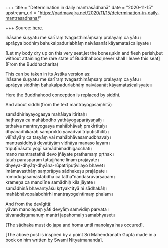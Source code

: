 +++
title = "Determination in daily mantrasādhanā"
date = "2020-11-15"
upstream_url = "https://padmavajra.net/2020/11/15/determination-in-daily-mantrasadhana/"

+++
Source: [here](https://padmavajra.net/2020/11/15/determination-in-daily-mantrasadhana/).

ihāsane śuṣyatu me śarīraṃ tvagasthimāṃsaṃ pralayaṃ ca yātu।  
aprāpya bodhiṃ bahukalpadurlabhāṃ naivāsanāt kāyamataścaliṣyate॥

\[Let my body dry up on this very seat,let the bones,skin and flesh
perish,but without attaining the rare state of Buddhahood,never shall I
leave this seat\]  
(From the Buddhacharita)  
  
This can be taken in its Astika version as:  
ihāsane śuṣyatu me śarīraṃ tvagasthimāṃsaṃ pralayaṃ ca yātu।  
aprāpya siddhiṃ bahukalpadurlabhāṃ naivāsanāt kāyamataścaliṣyate॥

Here the Buddhahood conception is replaced by siddhi.  
  
And about siddhi(from the text mantrayogasaṃhitā)  
  

samādhirlayayogasya mahālaya itīritaḥ।  
haṭhasya ca mahābodho yathāyogaparāyaṇaiḥ।  
tathaiva mantrayogasya mahābhāvaḥ prakīrtitaḥ॥  
dhyānādhikāraḥ samprokto yāvadvai tripuṭīsthitiḥ।  
vilīnāyāṃ ca tasyāṃ vai mahābhāvasamudbhavaḥ॥  
mantrasiddhyā devatāyāṃ vidhāya manaso layam।  
tripuṭīnāśato yogī samādhimadhigacchati।  
mano mantrastathā devo jñāyate prathamaṃ pṛthak।  
tataḥ parasparaṃ tattajjñāne linaṃ prajāyate॥  
dhyeya-dhyātṛ-dhyāna-rūpatripuṭīvilayo bhavet।  
imāmavasthāṃ saṃprāpya sādhakeṣu prajāpate।  
romodugasamastabdhā ca tathā”nandāśruvarṣaṇam॥  
krameṇa ca manolīne samādhiḥ kila jāyate।  
samādhinā bhavantyāśu kṛtyak^ityā hi sādhakāḥ।  
mahābhāvopalabdhirhi mantrayoge’ntimaṃ phalam॥  
  
And from the devīgītā:  
yāvan manolayaṃ yāti devyāṃ samvidiṃ parvata।  
tāvanadiṣṭamanuṃ mantrī japahomaiḥ samabhyaset॥  
  
\[The sādhaka must do japa and homa until manolaya has occured\].  
  
\[The above post is inspired by a point Sri Mahendranath Gupta made in a
book on him written by Swami Nityatmananda\].

  

  
  
